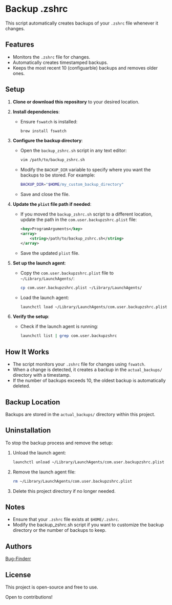 # Backup .zshrc

This script automatically creates backups of your `.zshrc` file whenever it changes.

## Features

- Monitors the `.zshrc` file for changes.
- Automatically creates timestamped backups.
- Keeps the most recent 10 (configuarble) backups and removes older ones.

## Setup

1. **Clone or download this repository** to your desired location.

2. **Install dependencies**:
   - Ensure `fswatch` is installed:

     ```zsh
     brew install fswatch
     ```

3. **Configure the backup directory**:
   - Open the `backup_zshrc.sh` script in any text editor:

     ```zsh
     vim /path/to/backup_zshrc.sh
     ```

   - Modify the `BACKUP_DIR` variable to specify where you want the backups to be stored. For example:

     ```zsh
     BACKUP_DIR="$HOME/my_custom_backup_directory"
     ```

   - Save and close the file.

4. **Update the `plist` file path if needed**:
   - If you moved the `backup_zshrc.sh` script to a different location, update the path in the `com.user.backupzshrc.plist` file:

     ```xml
     <key>ProgramArguments</key>
     <array>
         <string>/path/to/backup_zshrc.sh</string>
     </array>
     ```

   - Save the updated `plist` file.

5. **Set up the launch agent**:
   - Copy the `com.user.backupzshrc.plist` file to `~/Library/LaunchAgents/`:

     ```zsh
     cp com.user.backupzshrc.plist ~/Library/LaunchAgents/
     ```

   - Load the launch agent:

     ```zsh
     launchctl load ~/Library/LaunchAgents/com.user.backupzshrc.plist
     ```

6. **Verify the setup**:
   - Check if the launch agent is running:

     ```zsh
     launchctl list | grep com.user.backupzshrc
     ```

## How It Works

- The script monitors your `.zshrc` file for changes using `fswatch`.
- When a change is detected, it creates a backup in the `actual_backups/` directory with a timestamp.
- If the number of backups exceeds 10, the oldest backup is automatically deleted.

## Backup Location

Backups are stored in the `actual_backups/` directory within this project.

## Uninstallation

To stop the backup process and remove the setup:

1. Unload the launch agent:

   ```zsh
   launchctl unload ~/Library/LaunchAgents/com.user.backupzshrc.plist
   ```

2. Remove the launch agent file:

   ```zsh
   rm ~/Library/LaunchAgents/com.user.backupzshrc.plist
   ```

3. Delete this project directory if no longer needed.

## Notes

- Ensure that your `.zshrc` file exists at `$HOME/.zshrc`.
- Modify the backup_zshrc.sh script if you want to customize the backup directory or the number of backups to keep.

## Authors

[Bug-Finderr](https://github.com/Bug-Finderr)

## License

This project is open-source and free to use.

Open to contributions!
